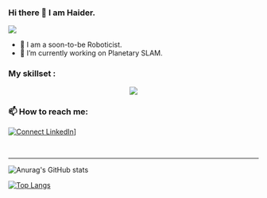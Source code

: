 ### Hi there 👋 I am Haider.
![](https://komarev.com/ghpvc/?username=ibrahimmansur4&color=grey)

- 🔭 I am a soon-to-be Roboticist.
- 🌱 I’m currently working on Planetary SLAM.


### My skillset :
<p align="center">
  <a href="https://skillicons.dev">
    <img src="https://skillicons.dev/icons?i=git,github,cpp,ros,python,matlab,opencv,tensorflow,cmake,raspberrypii bash&perline=6" />
  </a>
</p>



### 📫 How to reach me: 
[![Connect LinkedIn](https://img.shields.io/badge/LinkedIn-0077B5?style=for-the-badge&logo=linkedin&logoColor=white)]([https://www.linkedin.com/in/muhammad-haider-ahtsham-a4271a202/)]


<br />

---
<!-- 
![Anurag's GitHub stats](https://github-readme-stats.vercel.app/api?username=ibrahimmansur4&show=reviews,discussions_started,discussions_answered,prs_merged,prs_merged_percentage)
-->
![Anurag's GitHub stats](https://github-readme-stats.vercel.app/api?username=ibrahimmansur4&show_icons=true&theme=dark)

[![Top Langs](https://github-readme-stats.vercel.app/api/top-langs/?username=ibrahimmansur4&layout=compact)](https://github.com/anuraghazra/github-readme-stats)
